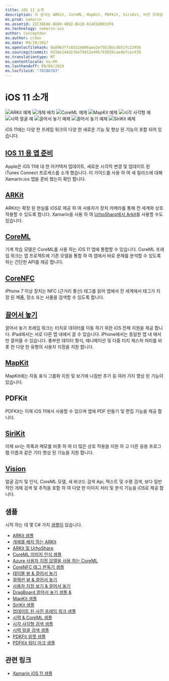 ```yaml
---
title: iOS 11 소개
description: 이 문서는 ARKit, CoreML, MapKit, PDFKit, SiriKit, 비전 프레임 워크 등을 비롯 한 iOS 11의 기능을 설명 하는 다양 한 가이드에 연결 됩니다.
ms.prod: xamarin
ms.assetid: 22C38EA6-6DA9-4B92-B41B-814E589033F6
ms.technology: xamarin-ios
author: conceptdev
ms.author: crdun
ms.date: 09/19/2017
ms.openlocfilehash: 0a8963f7c6552e046aee2e75b10bcdb51fc22950
ms.sourcegitcommit: 933de144d1fbe7d412e49b743839cae4bfcac439
ms.translationtype: MT
ms.contentlocale: ko-KR
ms.lasthandoff: 09/04/2019
ms.locfileid: "70286783"
---
```

# <a name="introduction-to-ios-11"></a>iOS 11 소개

![ARKit 예제](images/arkit.png) ![개체 배치](images/arkit2.png) ![CoreML 예제](images/coreml.png) ![MapKit 예제](images/mapkit.png) ![시각 사각형 예](images/vision1.png) ![시력 얼굴 예](images/vision2.png) ![끌어서 놓기 예제](images/drag-drop.png) ![끌어서 놓기 예제](images/drag-drop2.png) ![SiriKit 예제](images/sirikit.png)

iOS 11에는 다양 한 프레임 워크의 다양 한 새로운 기능 및 향상 된 기능이 포함 되어 있습니다.

## <a name="preparing-your-app-for-ios-11updating-your-appindexmd"></a>[IOS 11 용 앱 준비](updating-your-app/index.md)

Apple은 iOS 11에 대 한 아키텍처 업데이트, 새로운 시각적 변경 및 업데이트 된 iTunes Connect 프로세스를 소개 했습니다. 이 가이드를 사용 하 여 새 릴리스에 대해 Xamarin.ios 앱을 준비 했는지 확인 합니다.

## <a name="arkitarkitindexmd"></a>[ARKit](arkit/index.md)

ARKit는 확장 된 현실를 iOS로 제공 하 여 사용자가 장치 카메라를 통해 전 세계와 상호 작용할 수 있도록 합니다.
Xamarin을 사용 하 여 [UrhoSharp에서 Arkit](arkit/urhosharp.md)를 사용할 수도 있습니다.

## <a name="coremlcoremlmd"></a>[CoreML](coreml.md)

기계 학습 모델은 CoreML를 사용 하는 iOS 11 앱에 통합할 수 있습니다. CoreML 프레임 워크는 앱 프로젝트에 기존 모델을 통합 하 여 앱에서 바로 문제를 분석할 수 있도록 하는 간단한 API를 제공 합니다.

## <a name="corenfccorenfcmd"></a>[CoreNFC](corenfc.md)

iPhone 7 이상 장치는 NFC (근거리 통신) 태그를 읽어 앱에서 전 세계에서 태그가 지정 된 제품, 장소 또는 사물을 검색할 수 있도록 합니다.

## <a name="drag-and-dropdrag-and-dropmd"></a>[끌어서 놓기](drag-and-drop.md)

끌어서 놓기 프레임 워크는 터치로 데이터를 이동 하기 위한 iOS 전체 지원을 제공 합니다. IPad에서는 서로 다른 앱 내에서 끌 수 있습니다. iPhone에서는 동일한 앱 내 에서만 끌어올 수 있습니다. 풍부한 데이터 형식, 애니메이션 및 다중 터치 제스처 처리를 비롯 한 다양 한 유형의 사용자 지정을 지원 합니다.

## <a name="mapkitmapkitmd"></a>[MapKit](mapkit.md)

MapKit에는 자동 표식 그룹화 지원 및 보기에 나침반 추가 등 여러 가지 향상 된 기능이 있습니다.

## <a name="pdfkit"></a>PDFKit

PDFKit는 이제 iOS 11에서 사용할 수 있으며 앱에 PDF 만들기 및 편집 기능을 제공 합니다.

## <a name="sirikitsirikitmd"></a>[SiriKit](sirikit.md)

이제 siri는 목록과 메모를 비롯 하 여 더 많은 상호 작용을 지원 하 고 다른 응용 프로그램 이름과 같은 기타 향상 된 기능을 지원 합니다.

## <a name="visionvisionmd"></a>[Vision](vision.md)

얼굴 감지 및 인식, CoreML 모델, 새 바코드 검색 Api, 텍스트 및 수평 검색, 보다 일반적인 개체 검색 및 추적을 포함 하 여 다양 한 이미지 처리 및 분석 기능을 iOS로 제공 합니다.

## <a name="samples"></a>샘플

시작 하는 데 몇 C# 가지 [샘플이](https://docs.microsoft.com/samples/browse/?products=xamarin&term=Xamarin.iOS+iOS11) 있습니다.

- [ARKit 샘플](https://docs.microsoft.com/samples/xamarin/ios-samples/ios11-arkitsample)
- [개체를 배치 하는 ARKit](https://docs.microsoft.com/samples/xamarin/ios-samples/ios11-arkitplacingobjects)
- [ARKit 및 UrhoSharp](arkit/urhosharp.md)
- [CoreML 이미지 인식 샘플](https://docs.microsoft.com/samples/xamarin/ios-samples/ios11-coremlimagerecognition)
- [Azure 사용자 지정 모델을 사용 하는 CoreML](https://docs.microsoft.com/samples/xamarin/ios-samples/ios11-coremlazuremodel)
- [CoreNFC 태그 판독기 샘플](https://docs.microsoft.com/samples/xamarin/ios-samples/ios11-nfctagreader)
- [테이블 뷰 & 끌어서 놓기](https://docs.microsoft.com/samples/xamarin/ios-samples/ios11-draganddroptableview)
- [컬렉션 뷰 & 끌어서 놓기](https://docs.microsoft.com/samples/xamarin/ios-samples/ios11-draganddropcollectionview)
- [사용자 지정 보기 & 끌어서 놓기](https://docs.microsoft.com/samples/xamarin/ios-samples/ios11-draganddropcustomview)
- [DragBoard 끌어서 놓기 샘플 &](https://docs.microsoft.com/samples/xamarin/ios-samples/ios11-draganddropdragboard)
- [MapKit 샘플](https://docs.microsoft.com/samples/xamarin/ios-samples/ios11-mapkitsample)
- [SiriKit 샘플](https://docs.microsoft.com/samples/xamarin/ios-samples/ios11-sirikitsample)
- [업데이트 된 사진 프레임 워크 샘플](https://docs.microsoft.com/samples/xamarin/ios-samples/ios11-samplephotoapp)
- [시력 & CoreML 샘플](https://docs.microsoft.com/samples/xamarin/ios-samples/ios11-coremlvision)
- [시각 사각형 검색 샘플](https://docs.microsoft.com/samples/xamarin/ios-samples/ios11-visionrectangles/)
- [시력 얼굴 검색 샘플](https://docs.microsoft.com/samples/xamarin/ios-samples/ios11-visionfaces)
- [PDKFit 위젯 샘플](https://docs.microsoft.com/samples/xamarin/ios-samples/ios11-pdfannotationwidgetsadvanced)
- [PDFKit 워터 마크 샘플](https://docs.microsoft.com/samples/xamarin/ios-samples/ios11-pdfdocumentwatermark)

## <a name="related-links"></a>관련 링크

- [Xamarin iOS 11 샘플](https://docs.microsoft.com/samples/browse/?products=xamarin&term=Xamarin.iOS+iOS11)
